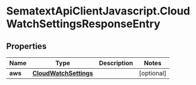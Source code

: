# SematextApiClientJavascript.CloudWatchSettingsResponseEntry

## Properties

| Name    | Type                                            | Description | Notes      |
| ------- | ----------------------------------------------- | ----------- | ---------- |
| **aws** | [**CloudWatchSettings**](CloudWatchSettings.md) |             | [optional] |
